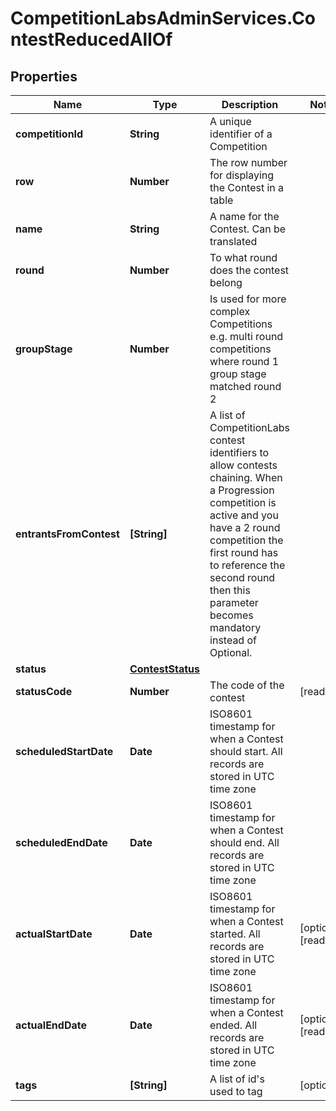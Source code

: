 # CompetitionLabsAdminServices.ContestReducedAllOf

## Properties

Name | Type | Description | Notes
------------ | ------------- | ------------- | -------------
**competitionId** | **String** | A unique identifier of a Competition | 
**row** | **Number** | The row number for displaying the Contest in a table | 
**name** | **String** | A name for the Contest. Can be translated | 
**round** | **Number** | To what round does the contest belong | 
**groupStage** | **Number** | Is used for more complex Competitions e.g. multi round competitions where round 1 group stage matched round 2 | 
**entrantsFromContest** | **[String]** | A list of CompetitionLabs contest identifiers to allow contests chaining. When a Progression competition is active and you have a 2 round competition the first round has to reference the second round then this parameter becomes mandatory instead of Optional. | 
**status** | [**ContestStatus**](ContestStatus.md) |  | 
**statusCode** | **Number** | The code of the contest | [readonly] 
**scheduledStartDate** | **Date** | ISO8601 timestamp for when a Contest should start. All records are stored in UTC time zone | 
**scheduledEndDate** | **Date** | ISO8601 timestamp for when a Contest should end. All records are stored in UTC time zone | 
**actualStartDate** | **Date** | ISO8601 timestamp for when a Contest started. All records are stored in UTC time zone | [optional] [readonly] 
**actualEndDate** | **Date** | ISO8601 timestamp for when a Contest ended. All records are stored in UTC time zone | [optional] [readonly] 
**tags** | **[String]** | A list of id&#39;s used to tag | [optional] 


